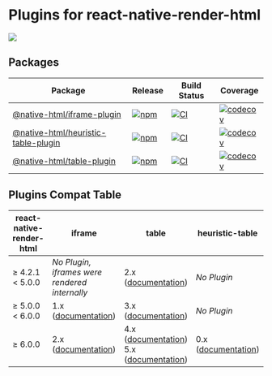 # Plugins for react-native-render-html

[![](https://img.shields.io/discord/736906960041148476?label=discord)](https://discord.gg/3B9twTMEzb)

## Packages

| Package                                                                       | Release                                                                                                                                       | Build Status                                                                                                                                                                     | Coverage                                                                                                                                                                                 |
| ----------------------------------------------------------------------------- | --------------------------------------------------------------------------------------------------------------------------------------------- | -------------------------------------------------------------------------------------------------------------------------------------------------------------------------------- | ---------------------------------------------------------------------------------------------------------------------------------------------------------------------------------------- |
| [@native-html/iframe-plugin](packages/iframe-plugin#readme)                   | [![npm](https://img.shields.io/npm/v/@native-html/iframe-plugin)](https://www.npmjs.com/package/@native-html/iframe-plugin)                   | [![CI](https://github.com/native-html/plugins/workflows/iframe/badge.svg?branch=master)](https://github.com/native-html/plugins/actions?query=branch%3Amaster+workflow%3Aiframe) | [![codecov](https://codecov.io/gh/native-html/plugins/branch/master/graph/badge.svg?flag=iframe-plugin)](https://codecov.io/gh/native-html/plugins?flag=iframe-plugin)                   |
| [@native-html/heuristic-table-plugin](packages/heuristic-table-plugin#readme) | [![npm](https://img.shields.io/npm/v/@native-html/heuristic-table-plugin)](https://www.npmjs.com/package/@native-html/heuristic-table-plugin) | [![CI](https://github.com/native-html/plugins/workflows/table/badge.svg?branch=master)](https://github.com/native-html/plugins/actions?query=branch%3Amaster+workflow%3Atable)   | [![codecov](https://codecov.io/gh/native-html/plugins/branch/master/graph/badge.svg?flag=heuristic-table-plugin)](https://codecov.io/gh/native-html/plugins?flag=heuristic-table-plugin) |
| [@native-html/table-plugin](packages/table-plugin#readme)                     | [![npm](https://img.shields.io/npm/v/@native-html/table-plugin)](https://www.npmjs.com/package/@native-html/table-plugin)                     | [![CI](https://github.com/native-html/plugins/workflows/table/badge.svg?branch=master)](https://github.com/native-html/plugins/actions?query=branch%3Amaster+workflow%3Atable)   | [![codecov](https://codecov.io/gh/native-html/plugins/branch/master/graph/badge.svg?flag=table-plugin)](https://codecov.io/gh/native-html/plugins?flag=table-plugin)                     |

## Plugins Compat Table

| react-native-render-html | iframe                                                                                                    | table                                                                                                                                                                                                                                         | heuristic-table                                                                                                    |
| ------------------------ | --------------------------------------------------------------------------------------------------------- | --------------------------------------------------------------------------------------------------------------------------------------------------------------------------------------------------------------------------------------------- | ------------------------------------------------------------------------------------------------------------------ |
| ≥ 4.2.1 &lt; 5.0.0       | _No Plugin, iframes were rendered internally_                                                             | 2.x ([documentation](https://github.com/native-html/plugins/tree/rnrh/4.x#readme))                                                                                                                                                            | _No Plugin_                                                                                                        |
| ≥ 5.0.0 &lt; 6.0.0       | 1.x ([documentation](https://github.com/native-html/plugins/tree/rnrh/5.x/packages/iframe-plugin#readme)) | 3.x ([documentation](https://github.com/native-html/plugins/tree/rnrh/5.x/packages/table-plugin#readme))                                                                                                                                      | _No Plugin_                                                                                                        |
| ≥ 6.0.0                  | 2.x ([documentation](https://github.com/native-html/plugins/tree/rnrh/6.x/packages/iframe-plugin#readme)) | 4.x ([documentation](https://github.com/native-html/plugins/tree/@native-html/table-plugin@4.0.3/packages/table-plugin#readme)) <br> 5.x ([documentation](https://github.com/native-html/plugins/tree/rnrh/6.x/packages/table-plugin#readme)) | 0.x ([documentation](https://github.com/native-html/plugins/tree/rnrh/6.x/packages/heuristic-table-plugin#readme)) |
